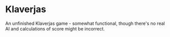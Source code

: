 Klaverjas
=========

An unfinished Klaverjas game - somewhat functional, though there's no real AI and calculations of score might be incorrect.
